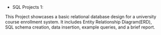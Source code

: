* SQL Projects 1:

This Project showcases a basic relational database design for a university course enrollment system. It includes 
Entity Relationship Diagram(ERD), SQL schema creation, data insertion, example queries, and a brief report.


      
